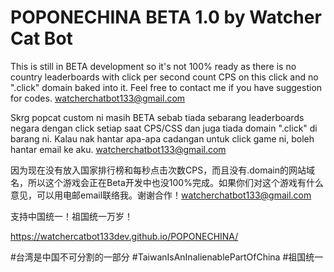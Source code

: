 # POPONECHINA BETA 1.0 by Watcher Cat Bot

This is still in BETA development so it's not 100% ready as there is no country leaderboards with click per second count CPS on this click and no ".click" domain baked into it. Feel free to contact me if you have suggestion for codes. watcherchatbot133@gmail.com

Skrg popcat custom ni masih BETA sebab tiada sebarang leaderboards negara dengan click setiap saat CPS/CSS dan juga tiada domain ".click" di barang ni. Kalau nak hantar apa-apa cadangan untuk click game ni, boleh hantar email ke aku. watcherchatbot133@gmail.com

因为现在没有放入国家排行榜和每秒点击次数CPS，而且没有.domain的网站域名，所以这个游戏会正在Beta开发中也没100%完成。如果你们对这个游戏有什么意见，可以用电邮email联络我。谢谢合作！watcherchatbot133@gmail.com

支持中国统一！祖国统一万岁！

https://watchercatbot133dev.github.io/POPONECHINA/

#台湾是中国不可分割的一部分 #TaiwanIsAnInalienablePartOfChina #祖国统一

